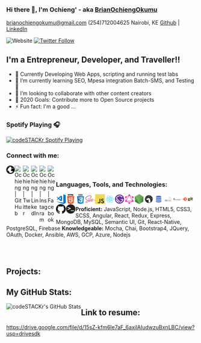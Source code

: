 ### Hi there 👋, I'm Ochieng' - aka [BrianOchiengOkumu][website]

brianochiengokumu@gmail.com
(254)712004625
Nairobi, KE
[Github](github.com/brianochiengokumu) | [LinkedIn](linkedin.com/in/brianochiengokumu/)

![Website](https://img.shields.io/website?label=brianochiengokumu&style=for-the-badge&url=https%3A%2F%2Fcodestackr.com)
[![Twitter Follow](https://img.shields.io/twitter/follow/ochieng___?color=1DA1F2&logo=twitter&style=for-the-badge)](https://twitter.com/Ochieng___)

<!--
[![Website](https://www.linkedin.com/in/brianochiengokumu/)](https://www.linkedin.com/in/brianochiengokumu/)
[![Twitter Follow](https://img.shields.io/twitter/follow/Ochieng___?color=1DA1F2&logo=twitter&style=for-the-badge)](https://twitter.com/intent/follow?original_referer=https%3A%2F%2Fgithub.com%Ochieng___&screen_name=Ochieng___) -->

## I'm a Entrepreneur, Developer, and Traveller!!

- 🔭 Currently Developing Web Apps, scripting and running test labs
- 🌱 I’m currently learning SEO, Mpesa integration Batch-SMS, and Testing 🤣
- 👯 I’m looking to collaborate with other content creators
- 🥅 2020 Goals: Contribute more to Open Source projects
- ⚡ Fun fact: I'm a good ...

### Spotify Playing 🎧

[<img src="https://now-playing-codestackr.vercel.app/api/spotify-playing" alt="codeSTACKr Spotify Playing" width="350" />](https://open.spotify.com/user/swyqyimdc12jajde4vpwd2x1b)

### Connect with me:

[<img align="left" alt="brianochiengokumu.com" width="22px" src="https://raw.githubusercontent.com/iconic/open-iconic/master/svg/globe.svg" />][email]

[<img align="left" alt="Ochieng | GitHub" width="22px" src="https://cdn.jsdelivr.net/npm/simple-icons@v3/icons/github.svg" />][github]

[<img align="left" alt="Ochieng | Twitter" width="22px" src="https://cdn.jsdelivr.net/npm/simple-icons@v3/icons/twitter.svg" />][twitter]

[<img align="left" alt="Ochieng | LinkedIn" width="22px" src="https://cdn.jsdelivr.net/npm/simple-icons@v3/icons/linkedin.svg" />][linkedin]

[<img align="left" alt="Ochieng | Instagram" width="22px" src="https://cdn.jsdelivr.net/npm/simple-icons@v3/icons/instagram.svg" />][instagram]

[<img align="left" alt="Ochieng | Facebook" width="22px" src="https://cdn.jsdelivr.net/npm/simple-icons@v3/icons/facebook.svg" />][facebook]

<br />

### Languages, Tools, and Technologies:

[<img align="left" alt="Visual Studio Code" width="26px" src="https://raw.githubusercontent.com/github/explore/80688e429a7d4ef2fca1e82350fe8e3517d3494d/topics/visual-studio-code/visual-studio-code.png" />][webdevplaylist]
[<img align="left" alt="HTML5" width="26px" src="https://raw.githubusercontent.com/github/explore/80688e429a7d4ef2fca1e82350fe8e3517d3494d/topics/html/html.png" />][webdevplaylist]
[<img align="left" alt="CSS3" width="26px" src="https://raw.githubusercontent.com/github/explore/80688e429a7d4ef2fca1e82350fe8e3517d3494d/topics/css/css.png" />][cssplaylist]
[<img align="left" alt="Sass" width="26px" src="https://raw.githubusercontent.com/github/explore/80688e429a7d4ef2fca1e82350fe8e3517d3494d/topics/sass/sass.png" />][cssplaylist]
[<img align="left" alt="JavaScript" width="26px" src="https://raw.githubusercontent.com/github/explore/80688e429a7d4ef2fca1e82350fe8e3517d3494d/topics/javascript/javascript.png" />][jsplaylist]
[<img align="left" alt="React" width="26px" src="https://raw.githubusercontent.com/github/explore/80688e429a7d4ef2fca1e82350fe8e3517d3494d/topics/react/react.png" />][reactplaylist]
[<img align="left" alt="Gatsby" width="26px" src="https://raw.githubusercontent.com/github/explore/e94815998e4e0713912fed477a1f346ec04c3da2/topics/gatsby/gatsby.png" />][webdevplaylist]
[<img align="left" alt="GraphQL" width="26px" src="https://raw.githubusercontent.com/github/explore/80688e429a7d4ef2fca1e82350fe8e3517d3494d/topics/graphql/graphql.png" />][webdevplaylist]
[<img align="left" alt="Node.js" width="26px" src="https://raw.githubusercontent.com/github/explore/80688e429a7d4ef2fca1e82350fe8e3517d3494d/topics/nodejs/nodejs.png" />][webdevplaylist]
[<img align="left" alt="Deno" width="26px" src="https://raw.githubusercontent.com/github/explore/361e2821e2dea67711cde99c9c40ed357061cf27/topics/deno/deno.png" />][webdevplaylist]
[<img align="left" alt="SQL" width="26px" src="https://raw.githubusercontent.com/github/explore/80688e429a7d4ef2fca1e82350fe8e3517d3494d/topics/sql/sql.png" />][webdevplaylist]
[<img align="left" alt="MySQL" width="26px" src="https://raw.githubusercontent.com/github/explore/80688e429a7d4ef2fca1e82350fe8e3517d3494d/topics/mysql/mysql.png" />][webdevplaylist]
[<img align="left" alt="MongoDB" width="26px" src="https://raw.githubusercontent.com/github/explore/80688e429a7d4ef2fca1e82350fe8e3517d3494d/topics/mongodb/mongodb.png" />][webdevplaylist]
[<img align="left" alt="Git" width="26px" src="https://raw.githubusercontent.com/github/explore/80688e429a7d4ef2fca1e82350fe8e3517d3494d/topics/git/git.png" />][webdevplaylist]
[<img align="left" alt="GitHub" width="26px" src="https://raw.githubusercontent.com/github/explore/78df643247d429f6cc873026c0622819ad797942/topics/github/github.png" />][webdevplaylist]
[<img align="left" alt="Terminal" width="26px" src="https://raw.githubusercontent.com/github/explore/80688e429a7d4ef2fca1e82350fe8e3517d3494d/topics/terminal/terminal.png" />][webdevplaylist]
<br />

**Proficient:** JavaScript, Node.js, HTML5, CSS3, SCSS, Angular, React, Redux, Express, MongoDB, MySQL, Semantic UI, Git, React-Native, PostgreSQL, Firebase
**Knowledgeable:** Mocha, Chai, Bootstrap4, JQuery, OAuth, Docker, Ansible, AWS, GCP, Azure, Nodejs

<br />
<br />

<!-- # Blog posts

<!-- BLOG-POST-LIST:START -->
<!-- BLOG-POST-LIST:END -->

## Projects:

## My GitHub Stats:

<img align="left" alt="codeSTACKr's GitHub Stats" src="https://github-readme-stats.codestackr.vercel.app/api?username=brianochiengokumu&show_icons=true&hide_border=true" />

## Link to resume:

https://drive.google.com/file/d/15sZ-kfm6le7aF_6axilAIudwzuBxnLBC/view?usp=drivesdk

[website]: https://brianochiengokumu.com
[github]: https://github.com/brianochiengokumu
[twitter]: https://twitter.com/Ochieng___
[youtube]: https://youtube.com/brianochiengokumu
[email]: https://brianochiengokumu@gmail.com
[facebook]: https://facebook.com/brianochiengokumu
[instagram]: https://instagram.com/brianochiengikumu
[linkedin]: https://linkedin.com/in/brianochiengokumu
[webdevplaylist]: https://github.com/brianochiengokumu/To-Do-List-App
[jsplaylist]: https://github.com/brianochiengokumu/angular-Ecommerce-website
[cssplaylist]: https://github.com/brianochiengokumu/react_pwa_app
[reactplaylist]: https://github.com/brianochiengokumu/react_pwa_app
